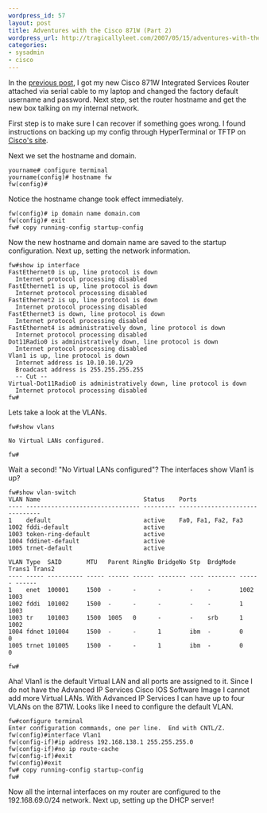 ```yaml
--- 
wordpress_id: 57
layout: post
title: Adventures with the Cisco 871W (Part 2)
wordpress_url: http://tragicallyleet.com/2007/05/15/adventures-with-the-cisco-871w-part-2/
categories:
- sysadmin
- cisco
---
```

In the [previous post](/2007/05/10/adventures-with-the-cisco-871w-part-1.html), I got my new Cisco 871W Integrated Services Router attached via serial cable to my laptop and changed the factory default username and password.  Next step, set the router hostname and get the new box talking on my internal network.

First step is to make sure I can recover if something goes wrong.  I found instructions on backing up my config through HyperTerminal or TFTP on [Cisco's site](http://www.cisco.com/en/US/products/sw/iosswrel/ps1835/products_tech_note09186a008020260d.shtml).

Next we set the hostname and domain.

    yourname# configure terminal
    yourname(config)# hostname fw
    fw(config)#

Notice the hostname change took effect immediately.

    fw(config)# ip domain name domain.com
    fw(config)# exit
    fw# copy running-config startup-config

Now the new hostname and domain name are saved to the startup configuration.  Next up, setting the network information.

    fw#show ip interface
    FastEthernet0 is up, line protocol is down
      Internet protocol processing disabled
    FastEthernet1 is up, line protocol is down
      Internet protocol processing disabled
    FastEthernet2 is up, line protocol is down
      Internet protocol processing disabled
    FastEthernet3 is down, line protocol is down
      Internet protocol processing disabled
    FastEthernet4 is administratively down, line protocol is down
      Internet protocol processing disabled
    Dot11Radio0 is administratively down, line protocol is down
      Internet protocol processing disabled
    Vlan1 is up, line protocol is down
      Internet address is 10.10.10.1/29
      Broadcast address is 255.255.255.255
      -- Cut --
    Virtual-Dot11Radio0 is administratively down, line protocol is down
      Internet protocol processing disabled
    fw#

Lets take a look at the VLANs.

    fw#show vlans 

    No Virtual LANs configured.

    fw#

Wait a second!  "No Virtual LANs configured"?   The interfaces show Vlan1 is up?

    fw#show vlan-switch
    VLAN Name                             Status    Ports
    ---- -------------------------------- --------- -------------------------------
    1    default                          active    Fa0, Fa1, Fa2, Fa3
    1002 fddi-default                     active
    1003 token-ring-default               active
    1004 fddinet-default                  active
    1005 trnet-default                    active    

    VLAN Type  SAID       MTU   Parent RingNo BridgeNo Stp  BrdgMode Trans1 Trans2
    ---- ----- ---------- ----- ------ ------ -------- ---- -------- ------ ------
    1    enet  100001     1500  -      -      -        -    -        1002   1003
    1002 fddi  101002     1500  -      -      -        -    -        1      1003
    1003 tr    101003     1500  1005   0      -        -    srb      1      1002
    1004 fdnet 101004     1500  -      -      1        ibm  -        0      0
    1005 trnet 101005     1500  -      -      1        ibm  -        0      0   

    fw#

Aha!  Vlan1 is the default Virtual LAN and all ports are assigned to it.  Since I do not have the Advanced IP Services Cisco IOS Software Image I cannot add more Virtual LANs.  With Advanced IP Services I can have up to four VLANs on the 871W.  Looks like I need to configure the default VLAN.

    fw#configure terminal
    Enter configuration commands, one per line.  End with CNTL/Z.
    fw(config)#interface Vlan1
    fw(config-if)#ip address 192.168.138.1 255.255.255.0
    fw(config-if)#no ip route-cache
    fw(config-if)#exit
    fw(config)#exit
    fw# copy running-config startup-config
    fw#

Now all the internal interfaces on my router are configured to the 192.168.69.0/24 network.  Next up, setting up the DHCP server!
